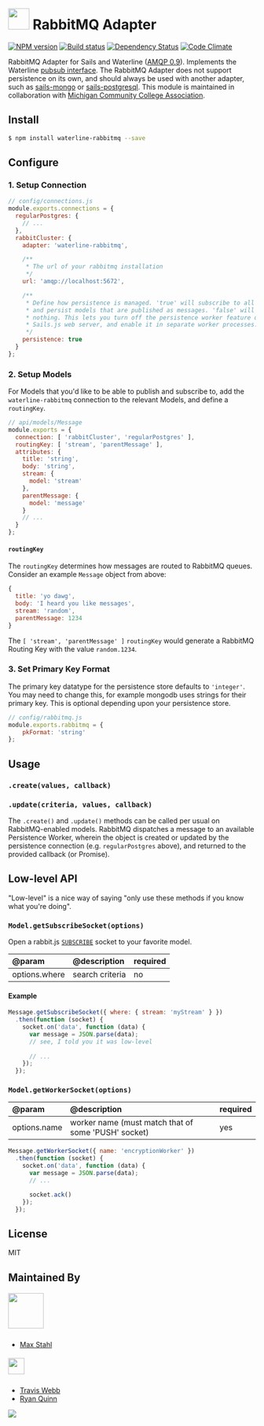 #  <img src="http://cdn.tjw.io/images/sails-logo.png" height='43px' /> RabbitMQ Adapter

[![NPM version][npm-image]][npm-url]
[![Build status][ci-image]][ci-url]
[![Dependency Status][daviddm-image]][daviddm-url]
[![Code Climate][codeclimate-image]][codeclimate-url]

RabbitMQ Adapter for Sails and Waterline ([AMQP 0.9](https://www.rabbitmq.com/amqp-0-9-1-reference.html)).
Implements the Waterline [pubsub
interface](https://github.com/balderdashy/sails-docs/blob/master/contributing/adapter-specification.md#subscribable-interface).
The RabbitMQ Adapter does not support persistence on its own, and should always
be used with another adapter, such as
[sails-mongo](https://github.com/balderdashy/sails-mongo) or
[sails-postgresql](https://github.com/balderdashy/sails-postgresql). This module is
maintained in collaboration with [Michigan Community College Association](https://www.micollegesonline.org/).

## Install
```sh
$ npm install waterline-rabbitmq --save
```

## Configure

### 1. Setup Connection

```js
// config/connections.js
module.exports.connections = {
  regularPostgres: {
    // ...
  },
  rabbitCluster: {
    adapter: 'waterline-rabbitmq',

    /**
     * The url of your rabbitmq installation
     */
    url: 'amqp://localhost:5672',

    /**
     * Define how persistence is managed. 'true' will subscribe to all queues
     * and persist models that are published as messages. 'false' will do
     * nothing. This lets you turn off the persistence worker feature on the
     * Sails.js web server, and enable it in separate worker processes.
     */
    persistence: true
  }
};
```

### 2. Setup Models

For Models that you'd like to be able to publish and subscribe to, add the
`waterline-rabbitmq` connection to the relevant Models, and define a `routingKey`.

```js
// api/models/Message
module.exports = {
  connection: [ 'rabbitCluster', 'regularPostgres' ],
  routingKey: [ 'stream', 'parentMessage' ],
  attributes: {
    title: 'string',
    body: 'string',
    stream: {
      model: 'stream'
    },
    parentMessage: {
      model: 'message'
    }
    // ...
  }
};
```

#### `routingKey`

The `routingKey` determines how messages are routed to RabbitMQ queues. Consider
an example `Message` object from above:

```js
{
  title: 'yo dawg',
  body: 'I heard you like messages',
  stream: 'random',
  parentMessage: 1234
}
```

The `[ 'stream', 'parentMessage' ]` `routingKey` would generate a RabbitMQ
Routing Key with the value `random.1234`.


### 3. Set Primary Key Format

The primary key datatype for the persistence store defaults to `'integer'`.
You may need to change this, for example mongodb uses strings for their primary key.
This is optional depending upon your persistence store.

```js
// config/rabbitmq.js
module.exports.rabbitmq = {
    pkFormat: 'string'
};
```

## Usage

### `.create(values, callback)`
### `.update(criteria, values, callback)`

The `.create()` and `.update()` methods can be called per usual on
RabbitMQ-enabled models. RabbitMQ dispatches a message to an available
Persistence Worker, wherein the object is created or updated by the
persistence connection (e.g. `regularPostgres` above), and returned to the
provided callback (or Promise).

## Low-level API

"Low-level" is a nice way of saying "only use these methods if you know what you're
doing".

### `Model.getSubscribeSocket(options)`

Open a rabbit.js [`SUBSCRIBE`](https://github.com/squaremo/rabbit.js/blob/master/lib/sockets.js#L55)
socket to your favorite model.

| @param | @description | required |
|:---|:---|:---|
| options.where | search criteria | no |

#### Example

```js
Message.getSubscribeSocket({ where: { stream: 'myStream' } })
  .then(function (socket) {
    socket.on('data', function (data) {
      var message = JSON.parse(data);
      // see, I told you it was low-level
      
      // ...
    });
  });
```

### `Model.getWorkerSocket(options)`

| @param | @description | required |
|:---|:---|:---|
| options.name | worker name (must match that of some 'PUSH' socket) | yes |

```js
Message.getWorkerSocket({ name: 'encryptionWorker' })
  .then(function (socket) {
    socket.on('data', function (data) {
      var message = JSON.parse(data);
      // ...

      socket.ack()
    });
  });
```

## License
MIT

## Maintained By

##### [<img src='http://i.imgur.com/mfpocUM.png' height='72px'>](https://www.micollegesonline.org)
- [Max Stahl](https://github.com/mcodev1)
##### [<img src='http://i.imgur.com/zM0ynQk.jpg' height='33px'>](http://balderdash.co)
- [Travis Webb](https://github.com/tjwebb)
- [Ryan Quinn](https://github.com/ryanwilliamquinn)

<img src='http://i.imgur.com/NsAdNdJ.png'>

[mco-url]: https://www.micollegesonline.org
[mco-image]: http://i.imgur.com/mfpocUM.png
[sails-logo]: http://cdn.tjw.io/images/sails-logo.png
[sails-url]: https://sailsjs.org
[npm-image]: https://img.shields.io/npm/v/waterline-rabbitmq.svg?style=flat-square
[npm-url]: https://npmjs.org/package/waterline-rabbitmq
[ci-image]: https://img.shields.io/circleci/project/waterlinejs/rabbitmq-adapter/master.svg?style=flat-square
[ci-url]: https://circleci.com/gh/waterlinejs/rabbitmq-adapter
[daviddm-image]: http://img.shields.io/david/waterlinejs/rabbitmq-adapter.svg?style=flat-square
[daviddm-url]: https://david-dm.org/waterlinejs/rabbitmq-adapter
[codeclimate-image]: https://img.shields.io/codeclimate/github/waterlinejs/rabbitmq-adapter.svg?style=flat-square
[codeclimate-url]: https://codeclimate.com/github/waterlinejs/rabbitmq-adapter
